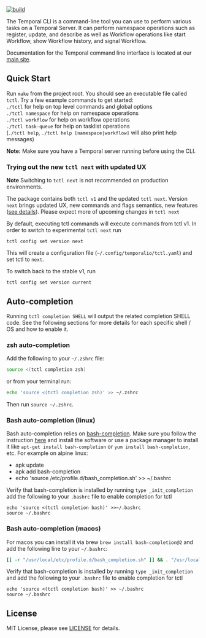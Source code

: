 [![build](https://github.com/temporalio/tctl/actions/workflows/test.yml/badge.svg)](https://github.com/temporalio/tctl/actions/workflows/test.yml)

The Temporal CLI is a command-line tool you can use to perform various tasks on a Temporal Server. It can perform namespace operations such as register, update, and describe as well as Workflow operations like start Workflow, show Workflow history, and signal Workflow.

Documentation for the Temporal command line interface is located at our [main site](https://docs.temporal.io/docs/system-tools/tctl).

## Quick Start

Run `make` from the project root. You should see an executable file called `tctl`. Try a few example commands to
get started:  
`./tctl` for help on top level commands and global options  
`./tctl namespace` for help on namespace operations  
`./tctl workflow` for help on workflow operations  
`./tctl task-queue` for help on tasklist operations  
(`./tctl help`, `./tctl help [namespace|workflow]` will also print help messages)

**Note:** Make sure you have a Temporal server running before using the CLI.

### Trying out the new `tctl next` with updated UX

**Note** Switching to `tctl next` is not recommended on production environments.

The package contains both `tctl v1` and the updated `tctl next`. Version `next` brings updated UX, new commands and flags semantics, new features ([see details](https://github.com/temporalio/proposals/tree/master/cli)). Please expect more of upcoming changes in `tctl next`

By default, executing tctl commands will execute commands from tctl v1. In order to switch to experimental `tctl next` run

```
tctl config set version next
```

This will create a configuration file (`~/.config/temporalio/tctl.yaml`) and set tctl to `next`.

To switch back to the stable v1, run

```
tctl config set version current
```

## Auto-completion

Running `tctl completion SHELL` will output the related completion SHELL code. See the following
sections for more details for each specific shell / OS and how to enable it.

### zsh auto-completion

Add the following to your `~/.zshrc` file:

```sh
source <(tctl completion zsh)
```

or from your terminal run:

```sh
echo 'source <(tctl completion zsh)' >> ~/.zshrc
```

Then run `source ~/.zshrc`.

### Bash auto-completion (linux)

Bash auto-completion relies on [bash-completion](https://github.com/scop/bash-completion#installation). Make sure
you follow the instruction [here](https://github.com/scop/bash-completion#installation) and install the software or
use a package manager to install it like `apt-get install bash-completion` or `yum install bash-completion`, etc. For example
on alpine linux:

-   apk update
-   apk add bash-completion
-   echo 'source /etc/profile.d/bash_completion.sh' >> ~/.bashrc

Verify that bash-completion is installed by running `type _init_completion` add the following to your `.bashrc`
file to enable completion for tctl

```
echo 'source <(tctl completion bash)' >>~/.bashrc
source ~/.bashrc
```

### Bash auto-completion (macos)

For macos you can install it via brew `brew install bash-completion@2` and add the following line to
your `~/.bashrc`:

```sh
[[ -r "/usr/local/etc/profile.d/bash_completion.sh" ]] && . "/usr/local/etc/profile.d/bash_completion.sh"
```

Verify that bash-completion is installed by running `type _init_completion` and add the following to your `.bashrc`
file to enable completion for tctl

```
echo 'source <(tctl completion bash)' >> ~/.bashrc
source ~/.bashrc
```

## License

MIT License, please see [LICENSE](https://github.com/temporalio/tctl/blob/master/LICENSE) for details.

```

```
